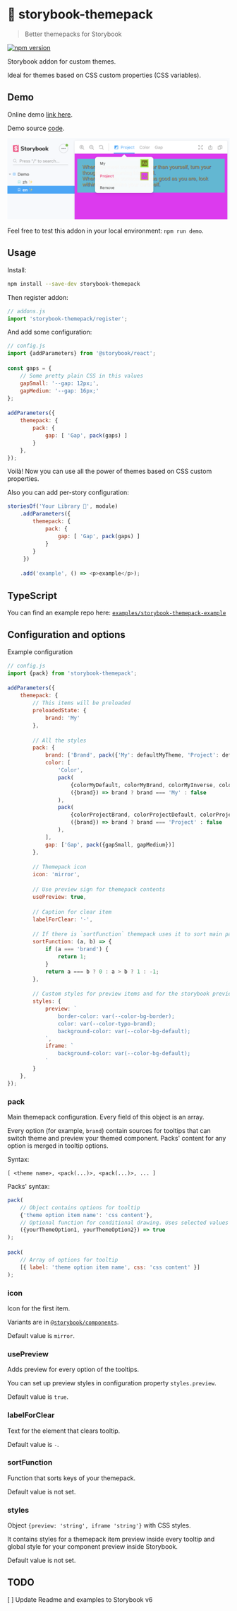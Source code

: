 # 🎨 storybook-themepack
> Better themepacks for Storybook

[![npm version](https://badge.fury.io/js/storybook-themepack.svg)](https://badge.fury.io/js/storybook-themepack)

Storybook addon for custom themes.

Ideal for themes based on CSS custom properties (CSS variables).

## Demo

Online demo [link here](https://hcz.github.io/storybook-addons/examples/storybook-themepack-example/demo).

Demo source [code](https://github.com/hcz/storybook-addons/tree/master/examples/storybook-themepack-example).

![Example](../../docs/assets/preview.png)

Feel free to test this addon in your local environment: `npm run demo`.

## Usage

Install:
```bash
npm install --save-dev storybook-themepack
```

Then register addon:

```javascript
// addons.js
import 'storybook-themepack/register';
```

And add some configuration:
```javascript
// config.js
import {addParameters} from '@storybook/react';

const gaps = {
    // Some pretty plain CSS in this values
    gapSmall: '--gap: 12px;',
    gapMedium: '--gap: 16px;'
};

addParameters({
    themepack: {
        pack: {
            gap: [ 'Gap', pack(gaps) ]
        }
    },
});

```

Voilà! Now you can use all the power of themes based on CSS custom properties.

Also you can add per-story configuration:

```javascript
storiesOf('Your Library 🎨', module)
    .addParameters({
        themepack: {
            pack: {
                gap: [ 'Gap', pack(gaps) ]
            }
        }
     })

    .add('example', () => <p>example</p>);
```

## TypeScript

You can find an example repo here: [`examples/storybook-themepack-example`](https://github.com/hcz/storybook-addons/tree/master/examples/storybook-themepack-example)

## Configuration and options

Example configuration

```javascript
// config.js
import {pack} from 'storybook-themepack';

addParameters({
    themepack: {
        // This items will be preloaded
        preloadedState: {
            brand: 'My'
        },

        // All the styles
        pack: {
            brand: ['Brand', pack({'My': defaultMyTheme, 'Project': defaultProjectTheme})],
            color: [
                'Color',
                pack(
                    {colorMyDefault, colorMyBrand, colorMyInverse, colorMySuccess},
                    ({brand}) => brand ? brand === 'My' : false
                ),
                pack(
                    {colorProjectBrand, colorProjectDefault, colorProjectInverse, colorProjectSuccess},
                    ({brand}) => brand ? brand === 'Project' : false
                ),
            ],
            gap: ['Gap', pack({gapSmall, gapMedium})]
        },

        // Themepack icon
        icon: 'mirror',

        // Use preview sign for themepack contents
        usePreview: true,

        // Caption for clear item
        labelForClear: '-',

        // If there is `sortFunction` themepack uses it to sort main panel menu items
        sortFunction: (a, b) => {
            if (a === 'brand') {
                return 1;
            }
            return a === b ? 0 : a > b ? 1 : -1;
        },

        // Custom styles for preview items and for the storybook preview iframe
        styles: {
            preview: `
                border-color: var(--color-bg-border);
                color: var(--color-typo-brand);
                background-color: var(--color-bg-default);
            `,
            iframe: `
                background-color: var(--color-bg-default);
            `
        }
    },
});
```

### pack
Main themepack configuration. Every field of this object is an array.

Every option (for example, `brand`) contain sources for tooltips that can switch theme and preview your themed component. Packs' content for any option is merged in tooltip options.

Syntax:
````
[ <theme name>, <pack(...)>, <pack(...)>, ... ]
````

Packs' syntax:
````javascript
pack(
    // Object contains options for tooltip
    {'theme option item name': 'css content'},
    // Optional function for conditional drawing. Uses selected values for every option
    ({yourThemeOption1, yourThemeOption2}) => true
);

pack(
    // Array of options for tooltip
    [{ label: 'theme option item name', css: 'css content' }]
);

````

### icon
Icon for the first item.

Variants are in [`@storybook/components`](https://github.com/storybookjs/storybook/blob/next/lib/components/src/icon/icons.tsx).

Default value is `mirror`.

### usePreview
Adds preview for every option of the tooltips.

You can set up preview styles in configuration property `styles.preview`.

Default value is `true`.

### labelForClear
Text for the element that clears tooltip.

Default value is `-`.

### sortFunction
Function that sorts keys of your themepack.

Default value is not set.

### styles
Object `{preview: 'string', iframe 'string'}` with CSS styles.

It contains styles for a themepack item preview inside every tooltip and global style for your component preview inside Storybook.

Default value is not set.

## TODO

[ ] Update Readme and examples to Storybook v6
